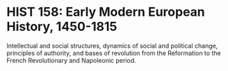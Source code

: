# HIST 158: Early Modern European History, 1450-1815

Intellectual and social structures, dynamics of social and political change, principles of authority, and bases of revolution from the Reformation to the French Revolutionary and Napoleonic period.